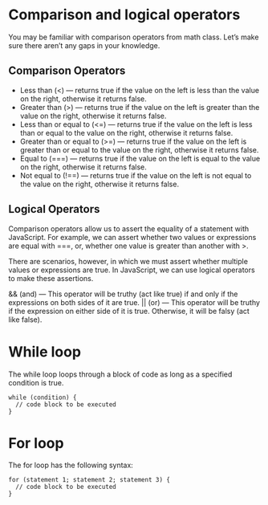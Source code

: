 # Comparison and logical operators

You may be familiar with comparison operators from math class. Let’s make sure there aren’t any gaps in your knowledge.
## Comparison Operators
* Less than (<) — returns true if the value on the left is less than the value on the right, otherwise it returns false.
* Greater than (>) — returns true if the value on the left is greater than the value on the right, otherwise it returns false.
* Less than or equal to (<=) — returns true if the value on the left is less than or equal to the value on the right, otherwise it returns false.
* Greater than or equal to (>=) — returns true if the value on the left is greater than or equal to the value on the right, otherwise it returns false.
* Equal to (===) — returns true if the value on the left is equal to the value on the right, otherwise it returns false.
* Not equal to (!==) — returns true if the value on the left is not equal to the value on the right, otherwise it returns false.

## Logical Operators
Comparison operators allow us to assert the equality of a statement with JavaScript. For example, we can assert whether two values or expressions are equal with ===, or, whether one value is greater than another with >.

There are scenarios, however, in which we must assert whether multiple values or expressions are true. In JavaScript, we can use logical operators to make these assertions.

&& (and) — This operator will be truthy (act like true) if and only if the expressions on both sides of it are true.
|| (or) — This operator will be truthy if the expression on either side of it is true. Otherwise, it will be falsy (act like false).


# While loop 

The while loop loops through a block of code as long as a specified condition is true.

```
while (condition) {
  // code block to be executed
}
```

# For loop 


The for loop has the following syntax:

```
for (statement 1; statement 2; statement 3) {
  // code block to be executed
}
```
